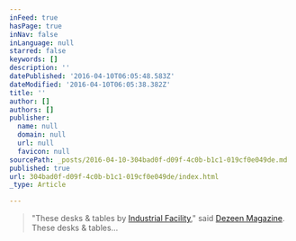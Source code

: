 ```yaml
---
inFeed: true
hasPage: true
inNav: false
inLanguage: null
starred: false
keywords: []
description: ''
datePublished: '2016-04-10T06:05:48.583Z'
dateModified: '2016-04-10T06:05:38.382Z'
title: ''
author: []
authors: []
publisher:
  name: null
  domain: null
  url: null
  favicon: null
sourcePath: _posts/2016-04-10-304bad0f-d09f-4c0b-b1c1-019cf0e049de.md
published: true
url: 304bad0f-d09f-4c0b-b1c1-019cf0e049de/index.html
_type: Article

---
```

> "These desks & tables by [Industrial Facility][0]," said [Dezeen Magazine][1]. These desks & tables...



[0]: https://www.youtube.com/watch?v=TQLG_Q9a9Rs
[1]: http://www.dezeen.com/2016/04/09/emeco-run-furniture-collection-industrial-facility-milan-design-week-2016-video-movie/